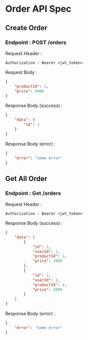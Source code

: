 # Order API Spec

## Create Order

### Endpoint : POST /orders

Request Header :
```
Authorization : Bearer <jwt_token>
```

Request Body : 
```json
{
    "productId": 1,
    "price": 5000
}
```

Response Body (success) : 
```json
{
    "data": {
        "id": 1
    }
}
```

Response Body (error) :
```json
{
    "error": "some error"
}
```

## Get All Order

### Endpoint : Get /orders

Request Header :
```
Authorization : Bearer <jwt_token>
```

Response Body (success) : 
```json
{
    "data": [
        {
            "id": 1,
            "userId": 1,
            "productId": 1,
            "price": 1000
        },
        {
            "id": 2,
            "userId": 1,
            "productId": 2,
            "price": 2000
        }
    ]
}
```

Response Body (error) :
```json
{
    "error": "some error"
}
```